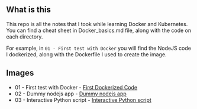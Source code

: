 ## What is this

This repo is all the notes that I took while learning Docker and Kubernetes. You can find a cheat sheet in Docker_basics.md file, along with the code on each directory.

For example, in ``01 - First test with Docker`` you will find the NodeJS code I dockerized, along with the Dockerfile I used to create the image.

## Images
* 01 - First test with Docker - [First Dockerized Code](https://hub.docker.com/repository/docker/david1707/first_dockerized_code/general)
* 02 - Dummy nodejs app - [Dummy nodejs app](https://hub.docker.com/repository/docker/david1707/dummy_nodejs_app/general)
* 03 - Interactive Python script - [Interactive Python script](https://hub.docker.com/repository/docker/david1707/interactive_python_script/general)